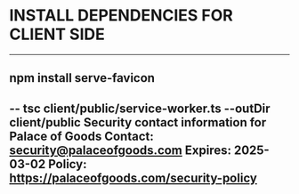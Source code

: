 # INSTALL DEPENDENCIES FOR CLIENT SIDE #
---
npm install serve-favicon
---
--
tsc client/public/service-worker.ts --outDir client/public
Security contact information for Palace of Goods
Contact: security@palaceofgoods.com
Expires: 2025-03-02
Policy: https://palaceofgoods.com/security-policy
---
